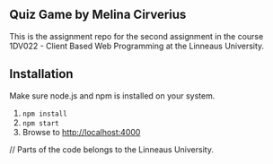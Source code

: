 ## Quiz Game by Melina Cirverius
This is the assignment repo for the second assignment in the course 1DV022 - Client Based Web Programming at the Linneaus University.

## Installation
Make sure node.js and npm is installed on your system.

1. `npm install`
2. `npm start`
3. Browse to [http://localhost:4000](http://localhost:4000)



// Parts of the code belongs to the Linneaus University.

